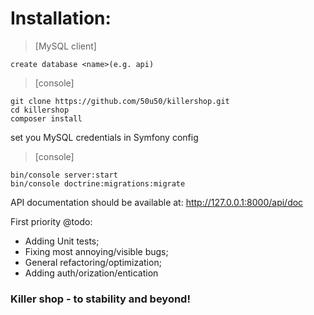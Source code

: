 # Installation:

>[MySQL client]

```create database <name>(e.g. api)```

>[console]
```
git clone https://github.com/50u50/killershop.git
cd killershop
composer install
```
set you MySQL credentials in Symfony config

>[console]
````
bin/console server:start
bin/console doctrine:migrations:migrate
````

API documentation should be available at:
http://127.0.0.1:8000/api/doc

First priority @todo:

 - Adding Unit tests;
 - Fixing most annoying/visible bugs;
 - General refactoring/optimization;
 - Adding auth/orization/entication

### Killer shop - to stability and beyond!

